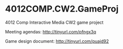 4012COMP.CW2.GameProj
=====================

4012 Comp Interactive Media CW2 game project


Meeting agendas: http://tinyurl.com/pfngx3q

Game design document: http://tinyurl.com/puajd92
